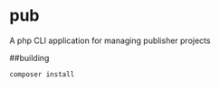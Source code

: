 # pub

A php CLI application for managing publisher projects

##building

```php
composer install
```

